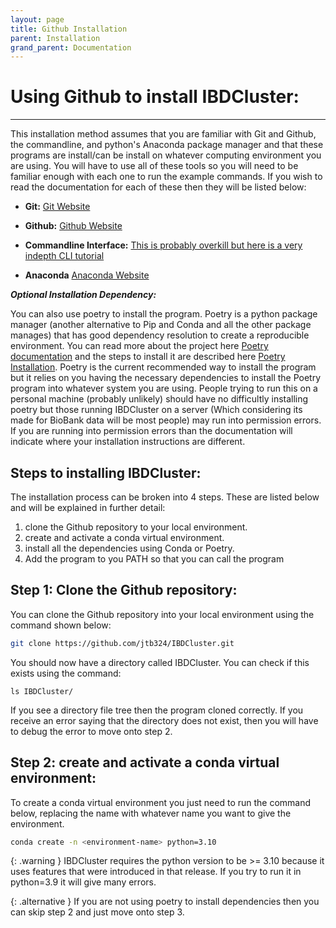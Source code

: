 ```yaml
---
layout: page
title: Github Installation
parent: Installation
grand_parent: Documentation
---
```

# Using Github to install IBDCluster:
---

This installation method assumes that you are familiar with Git and Github, the commandline, and python's Anaconda package manager and that these programs are install/can be install on whatever computing environment you are using. You will have to use all of these tools so you will need to be familiar enough with each one to run the example commands. If you wish to read the documentation for each of these then they will be listed below:

* **Git:** [Git Website](https://git-scm.com/)

* **Github:** [Github Website](https://github.com/)

* **Commandline Interface:** [This is probably overkill but here is a very indepth CLI tutorial](https://www.learnenough.com/command-line-tutorial)

* **Anaconda** [Anaconda Website](https://www.anaconda.com/)

***Optional Installation Dependency:*** <br> 

You can also use poetry to install the program. Poetry is a python package manager (another alternative to Pip and Conda and all the other package manages) that has good dependency resolution to create a reproducible environment. You can read more about the project here [Poetry documentation](https://python-poetry.org/) and the steps to install it are described here [Poetry Installation](https://python-poetry.org/docs/#installation). Poetry is the current recommended way to install the program but it relies on you having the necessary dependencies to install the Poetry program into whatever system you are using. People trying to run this on a personal machine (probably unlikely) should have no difficultly installing poetry but those running IBDCluster on a server (Which considering its made for BioBank data will be most people) may run into permission errors. If you are running into permission errors than the documentation will indicate where your installation instructions are different.

## Steps to installing IBDCluster:
The installation process can be broken into 4 steps. These are listed below and will be explained in further detail:

1. clone the Github repository to your local environment.
2. create and activate a conda virtual environment.
3. install all the dependencies using Conda or Poetry.
4. Add the program to you PATH so that you can call the program

## Step 1: Clone the Github repository:
You can clone the Github repository into your local environment using the command shown below:

```bash
git clone https://github.com/jtb324/IBDCluster.git
```

You should now have a directory called IBDCluster. You can check if this exists using the command:

```
ls IBDCluster/
```
If you see a directory file tree then the program cloned correctly. If you receive an error saying that the directory does not exist, then you will have to debug the error to move onto step 2.

## Step 2: create and activate a conda virtual environment:
To create a conda virtual environment you just need to run the command below, replacing the name with whatever name you want to give the environment.

```bash
conda create -n <environment-name> python=3.10
```

{: .warning }
IBDCluster requires the python version to be >= 3.10 because it uses features that were introduced in that release. If you try to run it in python=3.9 it will give many errors.

{: .alternative }
If you are not using poetry to install dependencies then you can skip step 2 and just move onto step 3.

